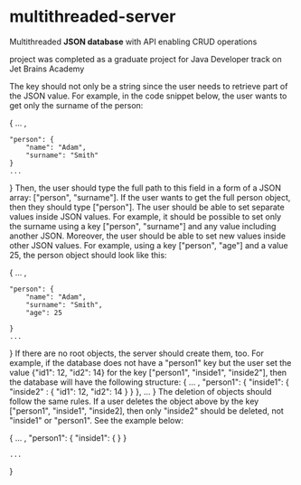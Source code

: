 # multithreaded-server
Multithreaded **JSON database** with API enabling CRUD operations

project was completed as a graduate project for Java Developer track on Jet Brains Academy 


The key should not only be a string since the user needs to retrieve part of the JSON value. For example, in the code snippet below, the user wants to get only the surname of the person:

{
... ,

    "person": {
        "name": "Adam",
        "surname": "Smith"
    }
    ...
}
Then, the user should type the full path to this field in a form of a JSON array: ["person", "surname"]. If the user wants to get the full person object, then they should type ["person"]. The user should be able to set separate values inside JSON values. For example, it should be possible to set only the surname using a key ["person", "surname"] and any value including another JSON. Moreover, the user should be able to set new values inside other JSON values. For example, using a key ["person", "age"] and a value 25, the person object should look like this:

{
... ,

    "person": {
        "name": "Adam",
        "surname": "Smith",
        "age": 25

    }
    ...
}
If there are no root objects, the server should create them, too. For example, if the database does not have a "person1" key but the user set the value {"id1": 12, "id2": 14} for the key ["person1", "inside1", "inside2"], then the database will have the following structure:
{
... ,
"person1": {
"inside1": {
"inside2" : {
"id1": 12,
"id2": 14
}
}
},
...
}
The deletion of objects should follow the same rules. If a user deletes the object above by the key ["person1", "inside1", "inside2], then only "inside2" should be deleted, not "inside1" or "person1". See the example below:

{
... ,
"person1": {
"inside1": { }
}

    ...
}



